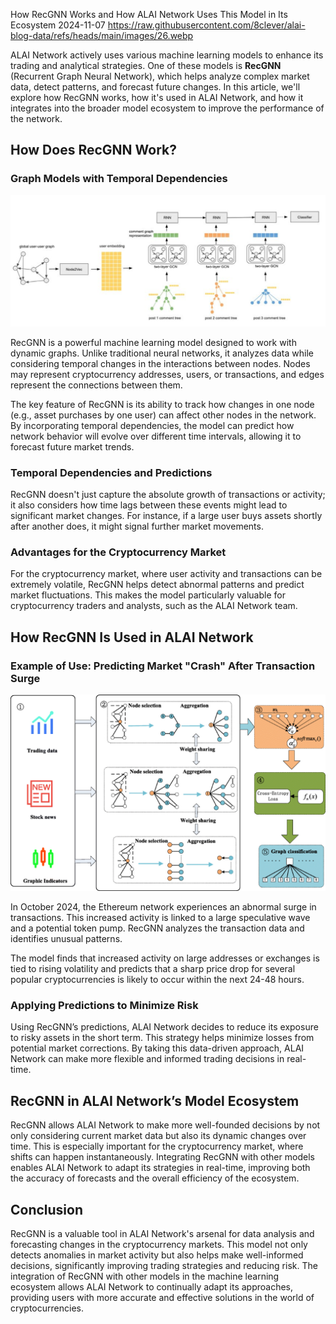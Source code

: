 How RecGNN Works and How ALAI Network Uses This Model in Its Ecosystem
2024-11-07
https://raw.githubusercontent.com/8clever/alai-blog-data/refs/heads/main/images/26.webp

ALAI Network actively uses various machine learning models to enhance its trading and analytical strategies. One of these models is **RecGNN** (Recurrent Graph Neural Network), which helps analyze complex market data, detect patterns, and forecast future changes. In this article, we'll explore how RecGNN works, how it's used in ALAI Network, and how it integrates into the broader model ecosystem to improve the performance of the network.

## How Does RecGNN Work?

### Graph Models with Temporal Dependencies

![Graph Model](https://raw.githubusercontent.com/8clever/alai-blog-data/refs/heads/main/images/13.1.webp) 

RecGNN is a powerful machine learning model designed to work with dynamic graphs. Unlike traditional neural networks, it analyzes data while considering temporal changes in the interactions between nodes. Nodes may represent cryptocurrency addresses, users, or transactions, and edges represent the connections between them.

The key feature of RecGNN is its ability to track how changes in one node (e.g., asset purchases by one user) can affect other nodes in the network. By incorporating temporal dependencies, the model can predict how network behavior will evolve over different time intervals, allowing it to forecast future market trends.

### Temporal Dependencies and Predictions

RecGNN doesn't just capture the absolute growth of transactions or activity; it also considers how time lags between these events might lead to significant market changes. For instance, if a large user buys assets shortly after another does, it might signal further market movements.

### Advantages for the Cryptocurrency Market

For the cryptocurrency market, where user activity and transactions can be extremely volatile, RecGNN helps detect abnormal patterns and predict market fluctuations. This makes the model particularly valuable for cryptocurrency traders and analysts, such as the ALAI Network team.

## How RecGNN Is Used in ALAI Network

### Example of Use: Predicting Market "Crash" After Transaction Surge

![Example of Use](https://raw.githubusercontent.com/8clever/alai-blog-data/refs/heads/main/images/13.2.webp) 

In October 2024, the Ethereum network experiences an abnormal surge in transactions. This increased activity is linked to a large speculative wave and a potential token pump. RecGNN analyzes the transaction data and identifies unusual patterns.

The model finds that increased activity on large addresses or exchanges is tied to rising volatility and predicts that a sharp price drop for several popular cryptocurrencies is likely to occur within the next 24-48 hours.

### Applying Predictions to Minimize Risk

Using RecGNN’s predictions, ALAI Network decides to reduce its exposure to risky assets in the short term. This strategy helps minimize losses from potential market corrections. By taking this data-driven approach, ALAI Network can make more flexible and informed trading decisions in real-time.

## RecGNN in ALAI Network’s Model Ecosystem

RecGNN allows ALAI Network to make more well-founded decisions by not only considering current market data but also its dynamic changes over time. This is especially important for the cryptocurrency market, where shifts can happen instantaneously. Integrating RecGNN with other models enables ALAI Network to adapt its strategies in real-time, improving both the accuracy of forecasts and the overall efficiency of the ecosystem.

## Conclusion

RecGNN is a valuable tool in ALAI Network's arsenal for data analysis and forecasting changes in the cryptocurrency markets. This model not only detects anomalies in market activity but also helps make well-informed decisions, significantly improving trading strategies and reducing risk. The integration of RecGNN with other models in the machine learning ecosystem allows ALAI Network to continually adapt its approaches, providing users with more accurate and effective solutions in the world of cryptocurrencies.
